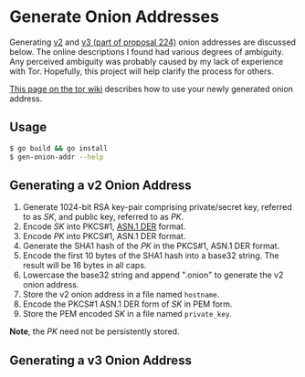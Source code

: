 Generate Onion Addresses
============

Generating [v2](https://gitweb.torproject.org/torspec.git/tree/rend-spec-v2.txt) and [v3 (part of proposal 224)](https://gitweb.torproject.org/torspec.git/tree/rend-spec-v3.txt) onion addresses are discussed below. The online descriptions I found had various degrees of ambiguity. Any perceived ambiguity was probably caused by my lack of experience with Tor. Hopefully, this project will help clarify the process for others.

[This page on the tor wiki](https://trac.torproject.org/projects/tor/wiki/doc/NextGenOnions#Howtosetupyourownprop224service) describes how to use your newly generated onion address.

## Usage

```bash
$ go build && go install
$ gen-onion-addr --help
```

## Generating a v2 Onion Address

1. Generate 1024-bit RSA key-pair comprising private/secret key, referred to as *SK*, and public key, referred to as *PK*.
2. Encode *SK* into PKCS#1, [ASN.1 DER](https://cryptologie.net/article/262/what-are-x509-certificates-rfc-asn1-der/) format.
3. Encode *PK* into PKCS#1, ASN.1 DER format.
4. Generate the SHA1 hash of the *PK* in the PKCS#1, ASN.1 DER format.
5. Encode the first 10 bytes of the SHA1 hash into a base32 string. The result will be 16 bytes in all caps.
6. Lowercase the base32 string and append ".onion" to generate the v2 onion address.
7. Store the v2 onion address in a file named `hostname`.
8. Encode the PKCS#1 ASN.1 DER form of *SK* in PEM form.
9. Store the PEM encoded *SK* in a file named `private_key`.

**Note**, the *PK* need not be persistently stored.

## Generating a v3 Onion Address


